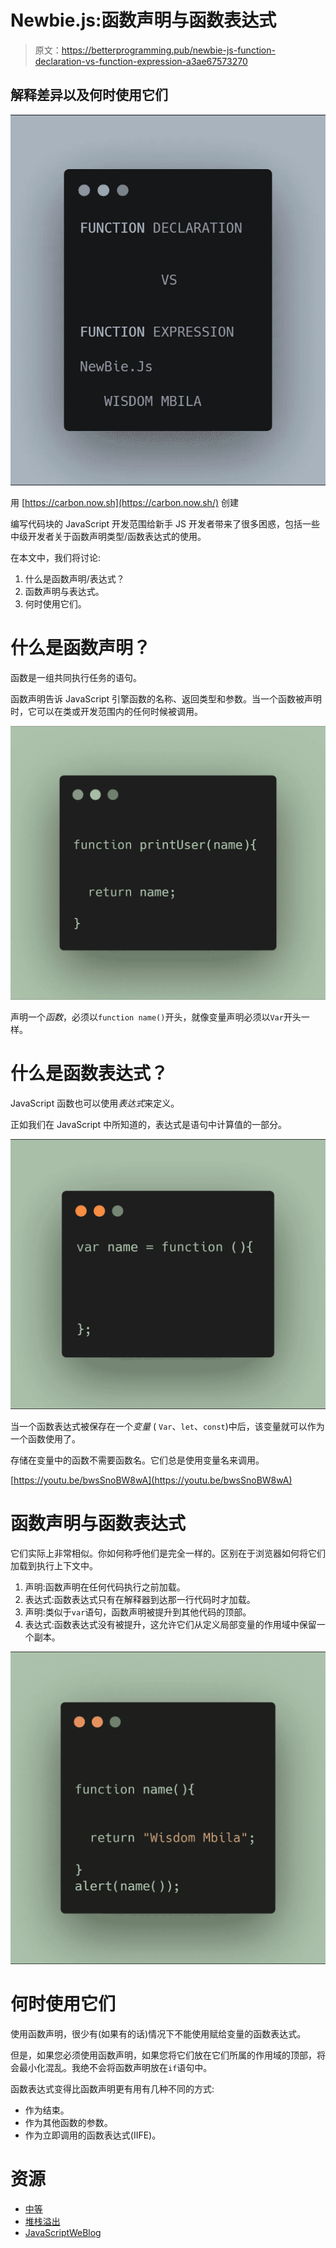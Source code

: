 # Newbie.js:函数声明与函数表达式

> 原文：<https://betterprogramming.pub/newbie-js-function-declaration-vs-function-expression-a3ae67573270>

## 解释差异以及何时使用它们

![](img/984f03b531acedb6044cf1aa98622f5c.png)

用 [https://carbon.now.sh](https://carbon.now.sh/) 创建

编写代码块的 JavaScript 开发范围给新手 JS 开发者带来了很多困惑，包括一些中级开发者关于函数声明类型/函数表达式的使用。

在本文中，我们将讨论:

1.  什么是函数声明/表达式？
2.  函数声明与表达式。
3.  何时使用它们。

# 什么是函数声明？

函数是一组共同执行任务的语句。

函数声明告诉 JavaScript 引擎函数的名称、返回类型和参数。当一个函数被声明时，它可以在类或开发范围内的任何时候被调用。

![](img/7f8ffac43b5b556ec51639629fa415e7.png)

声明一个*函数*，必须以`function name()`开头，就像变量声明必须以`Var`开头一样。

# **什么是函数表达式？**

JavaScript 函数也可以使用*表达式*来定义。

正如我们在 JavaScript 中所知道的，表达式是语句中计算值的一部分。

![](img/971abdf758a59f6665c4c319dd32f9c8.png)

当一个函数表达式被保存在一个*变量* ( `Var`、`let`、`const`)中后，该变量就可以作为一个函数使用了。

存储在变量中的函数不需要函数名。它们总是使用变量名来调用。

[https://youtu.be/bwsSnoBW8wA](https://youtu.be/bwsSnoBW8wA)

# **函数声明与函数表达式**

它们实际上非常相似。你如何称呼他们是完全一样的。区别在于浏览器如何将它们加载到执行上下文中。

1.  声明:函数声明在任何代码执行之前加载。
2.  表达式:函数表达式只有在解释器到达那一行代码时才加载。
3.  声明:类似于`var`语句，函数声明被提升到其他代码的顶部。
4.  表达式:函数表达式没有被提升，这允许它们从定义局部变量的作用域中保留一个副本。

![](img/332e80f0188e5b0b7464051c29c2bd16.png)

# 何时使用它们

使用函数声明，很少有(如果有的话)情况下不能使用赋给变量的函数表达式。

但是，如果您必须使用函数声明，如果您将它们放在它们所属的作用域的顶部，将会最小化混乱。我绝不会将函数声明放在`if`语句中。

函数表达式变得比函数声明更有用有几种不同的方式:

*   作为结束。
*   作为其他函数的参数。
*   作为立即调用的函数表达式(IIFE)。

# 资源

*   [中等](https://medium.com/@mandeep1012/function-declarations-vs-function-expressions-b43646042052)
*   [堆栈溢出](https://stackoverflow.com/questions/1013385/what-is-the-difference-between-a-function-expression-vs-declaration-in-javascrip)
*   [JavaScriptWeBlog](https://javascriptweblog.wordpress.com/2010/07/06/function-declarations-vs-function-expressions/)
